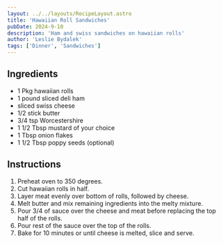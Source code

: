 ```yaml
---
layout: ../../layouts/RecipeLayout.astro
title: 'Hawaiian Roll Sandwiches'
pubDate: 2024-9-10
description: 'Ham and swiss sandwiches on hawaiian rolls'
author: 'Leslie Bydalek'
tags: ['Dinner', 'Sandwiches']
---
```

## Ingredients

* 1 Pkg hawaiian rolls
* 1 pound sliced deli ham
* sliced swiss cheese
* 1/2 stick butter
* 3/4 tsp Worcestershire
* 1 1/2 Tbsp mustard of your choice
* 1 Tbsp onion flakes
* 1 1/2 Tbsp poppy seeds (optional)

## Instructions
1. Preheat oven to 350 degrees.
2. Cut hawaiian rolls in half.
3. Layer meat evenly over bottom of rolls, followed by cheese.
4. Melt butter and mix remaining ingredients into the melty mixture.
5. Pour 3/4 of sauce over the cheese and meat before replacing the top half of the rolls.
6. Pour rest of the sauce over the top of the rolls.
7. Bake for 10 minutes or until cheese is melted, slice and serve.